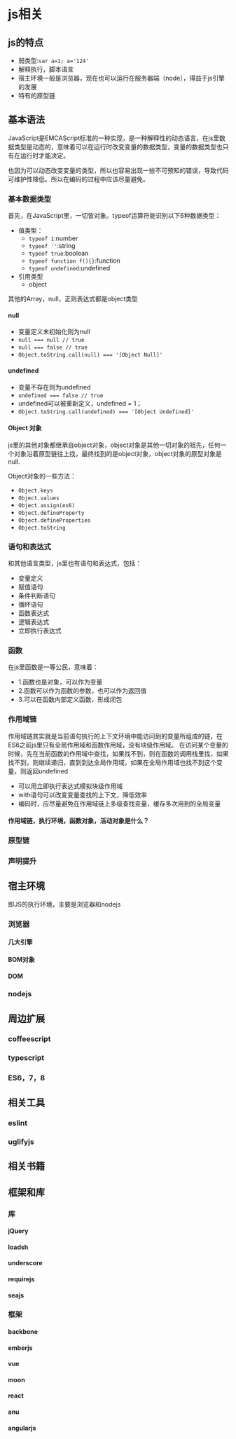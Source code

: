 # js相关

## js的特点

- 弱类型:`var a=1; a='124'`
- 解释执行，脚本语言
- 宿主环境一般是浏览器，现在也可以运行在服务器端（node），得益于js引擎的发展
- 特有的原型链

## 基本语法

JavaScript是EMCAScript标准的一种实现，是一种解释性的动态语言，在js里数据类型是动态的，意味着可以在运行时改变变量的数据类型，变量的数据类型也只有在运行时才能决定。

也因为可以动态改变变量的类型，所以也容易出现一些不可预知的错误，导致代码可维护性降低。所以在编码的过程中应该尽量避免。

### 基本数据类型
首先，在JavaScript里，一切皆对象。typeof运算符能识别以下6种数据类型：

- 值类型：
    + `typeof 1`:number
    + `typeof ''`:string
    + `typeof true`:boolean
    + `typeof function f(){}`:function
    + `typeof undefined`:undefined
- 引用类型
    + object

其他的Array，null，正则表达式都是object类型

#### null
- 变量定义未初始化则为null
- `null === null // true`
- `null === false // true`
- `Object.toString.call(null) === '[Object Null]'`

#### undefined
- 变量不存在则为undefined
- `undefined === false // true`
- undefined可以被重新定义，undefined = 1；
- `Object.toString.call(undefined) === '[Object Undefined]'`

#### Object 对象

js里的其他对象都继承自object对象，object对象是其他一切对象的祖先，任何一个对象沿着原型链往上找，最终找到的是object对象，object对象的原型对象是null.

Object对象的一些方法：

- `Object.keys`
- `Object.values`
- `Object.assign(es6)`
- `Object.defineProperty`
- `Object.defineProperties`
- `Object.toString`

### 语句和表达式

和其他语言类型，js里也有语句和表达式，包括：
- 变量定义
- 赋值语句
- 条件判断语句
- 循环语句
- 函数表达式
- 逻辑表达式
- 立即执行表达式

### 函数

在js里函数是一等公民，意味着：
- 1.函数也是对象，可以作为变量
- 2.函数可以作为函数的参数，也可以作为返回值
- 3.可以在函数内部定义函数，形成闭包

### 作用域链

作用域链其实就是当前语句执行的上下文环境中能访问到的变量所组成的链，在ES6之前js里只有全局作用域和函数作用域，没有块级作用域。
在访问某个变量的时候，先在当前函数的作用域中查找，如果找不到，则在函数的调用栈里找，如果找不到，则继续递归，直到到达全局作用域，如果在全局作用域也找不到这个变量，则返回undefined

- 可以用立即执行表达式模拟块级作用域
- with语句可以改变变量查找的上下文，降低效率
- 编码时，应尽量避免在作用域链上多级查找变量，缓存多次用到的全局变量

#### 作用域链，执行环境，函数对象，活动对象是什么？

### 原型链

### 声明提升

## 宿主环境

即JS的执行环境，主要是浏览器和nodejs
### 浏览器

#### 几大引擎

#### BOM对象

#### DOM

### nodejs

## 周边扩展

### coffeescript

### typescript

### ES6，7，8

## 相关工具

### eslint

### uglifyjs

## 相关书籍

## 框架和库

### 库

#### jQuery

#### loadsh

#### underscore

#### requirejs

#### seajs

### 框架

#### backbone

#### emberjs

#### vue

#### moon

#### react

#### anu

#### angularjs



